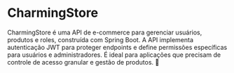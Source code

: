 # CharmingStore
CharmingStore é uma API de e-commerce para gerenciar usuários, produtos e roles, construída com Spring Boot. A API implementa autenticação JWT para proteger endpoints e define permissões específicas para usuários e administradores. É ideal para aplicações que precisam de controle de acesso granular e gestão de produtos. 🚀
